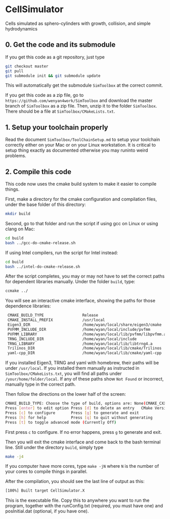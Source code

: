 # CellSimulator
Cells simulated as sphero-cylinders with growth, collision, and simple hydrodynamics

## 0. Get the code and its submodule
If you get this code as a git repository, just type
```bash
git checkout master
git pull
git submodule init && git submodule update
```
This will automatically get the submodule `SimToolbox` at the correct commit.

If you get this code as a zip file, go to `https://github.com/wenyan4work/SimToolbox` and download the master branch of `SimToolbox` as a zip file. 
Then, unzip it to the folder `SimToolbox`. 
There should be a file at `SimToolbox/CMakeLists.txt`.

## 1. Setup your toolchain properly
Read the document `SimToolbox/ToolChainSetup.md` to setup your toolchain correctly either on your Mac or on your Linux workstation. It is critical to setup thing exactly as documented otherwise you may runinto weird problems.

## 2. Compile this code
This code now uses the cmake build system to make it easier to compile things. 

First, make a directory for the cmake configuration and compilation files, under the base folder of this directory:
```bash
mkdir build
```

Second, go to that folder and run the script if using gcc on Linux or using clang on Mac:
```bash
cd build
bash ../gcc-do-cmake-release.sh
```

If using Intel compilers, run the script for Intel instead:
```bash
cd build
bash ../intel-do-cmake-release.sh
```

After the script completes, you may or may not have to set the correct paths for dependent libraries manually.
Under the folder `build`, type:
```bash
ccmake ../
```

You will see an interactive cmake interface, showing the paths for those dependence libraries:
```bash
 CMAKE_BUILD_TYPE                 Release                                      
 CMAKE_INSTALL_PREFIX             /usr/local                                   
 Eigen3_DIR                       /home/wyan/local/share/eigen3/cmake          
 PVFMM_INCLUDE_DIR                /home/wyan/local/include/pvfmm               
 PVFMM_LIBRARY                    /home/wyan/local/lib/pvfmm/libpvfmm.a        
 TRNG_INCLUDE_DIR                 /home/wyan/local/include                     
 TRNG_LIBRARY                     /home/wyan/local/lib/libtrng4.a              
 Trilinos_DIR                     /home/wyan/local/lib/cmake/Trilinos          
 yaml-cpp_DIR                     /home/wyan/local/lib/cmake/yaml-cpp       
```
If you installed Eigen3, TRNG and yaml with homebrew, their paths will be under `/usr/local`. If you installed them manually as instructed in `SimToolbox/CMakeLists.txt`, you will find all paths under `/your/home/folder/local`.
If any of these paths show `Not Found` or incorrect, manually type in the correct path. 

Then follow the directions on the lower half of the screen:
```bash
CMAKE_BUILD_TYPE: Choose the type of build, options are: None(CMAKE_CXX_FLAGS or
Press [enter] to edit option Press [d] to delete an entry   CMake Version 3.10.2
Press [c] to configure       Press [g] to generate and exit
Press [h] for help           Press [q] to quit without generating
Press [t] to toggle advanced mode (Currently Off)
``` 

First press `c` to configure. If no error happens, press `g` to generate and exit. 

Then you will exit the cmake interface and come back to the bash terminal line. Still under the directory `build`, simply type
```bash
make -j4
```
If you computer have more cores, type `make -jN` where `N` is the number of your cores to compile things in parallel.

After the compilation, you should see the last line of output as this:
```bash
[100%] Built target CellSimulator.X
```

This is the executable file. Copy this to anywhere you want to run the program, together with the runConfig.txt (required, you must have one) and posInitial.dat (optional, if you have one).